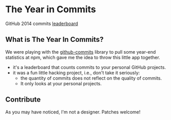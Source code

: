 # The Year in Commits

GitHub 2014 commits [leaderboard](http://yearincommits.herokuapp.com/)

## What is The Year In Commits?

We were playing with the [github-commits](https://www.npmjs.com/package/github-commits)
library to pull some year-end statistics at npm, which gave me the idea to throw this little app together.

* it's a leaderboard that counts commits to your personal GitHub projects.
* it was a fun little hacking project, i.e., don't take it seriously:
  * the quantity of commits does not reflect on the quality of commits.
  * It only looks at your personal projects.

## Contribute

As you may have noticed, I'm not a designer. Patches welcome!

